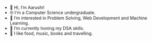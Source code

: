 - 👋 Hi, I’m Aarushi!
- 🤓 I'm a Computer Science undergraduate.
- 👀 I’m interested in Problem Solving, Web Development and Machine Learning.
- 🌱 I’m currently honing my DSA skills.
- 💛 I like food, music, books and travelling.

<!---
aarushimaurya/aarushimaurya is a ✨ special ✨ repository because its `README.md` (this file) appears on your GitHub profile.
You can click the Preview link to take a look at your changes.
--->

